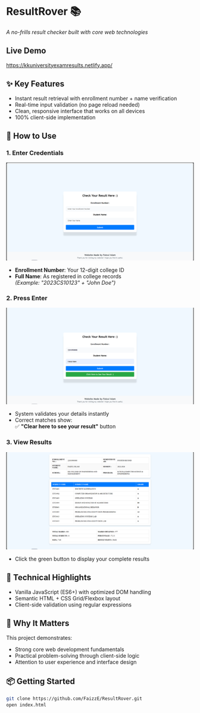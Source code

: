 # ResultRover 📚  
_A no-frills result checker built with core web technologies_

## Live Demo
https://kkuniversityexamresults.netlify.app/

## ✨ Key Features  
- Instant result retrieval with enrollment number + name verification  
- Real-time input validation (no page reload needed)  
- Clean, responsive interface that works on all devices  
- 100% client-side implementation  

## 🚀 How to Use

### 1. Enter Credentials
![Step 1](step1.png)  
- **Enrollment Number**: Your 12-digit college ID  
- **Full Name**: As registered in college records  
*(Example: "2023CS10123" + "John Doe")*  

### 2. Press Enter
![Step 2](step2.png)  
- System validates your details instantly  
- Correct matches show:  
  ✅ **"Clear here to see your result"** button  

### 3. View Results
![Step 3](step3.png)  
- Click the green button to display your complete results  

## 🔧 Technical Highlights
- Vanilla JavaScript (ES6+) with optimized DOM handling  
- Semantic HTML + CSS Grid/Flexbox layout  
- Client-side validation using regular expressions  

## 🌟 Why It Matters
This project demonstrates:
- Strong core web development fundamentals  
- Practical problem-solving through client-side logic  
- Attention to user experience and interface design  

## 📦 Getting Started
```bash
git clone https://github.com/FaizzE/ResultRover.git
open index.html
